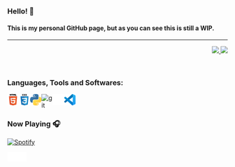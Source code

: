 ### Hello! 👋
#### This is my personal GitHub page, but as you can see this is still a WIP.
<hr></hr>
<!-- <p>
  <a href="https://app.daily.dev/NapeX"><img src="https://github.com/PalmaAnd/PalmaAnd/blob/main/devcard.svg" width="400" alt="NapeX's Dev Card"/></a>
</p> -->

<p align="right">
  <a href="https://github.com/PalmaAnd">
    <img height="180em" src="https://github-readme-stats-eight-theta.vercel.app/api?username=PalmaAnd&show_icons=true&theme=algolia&include_all_commits=true&count_private=true"/>
    <img height="180em" src="https://github-readme-stats-eight-theta.vercel.app/api/top-langs/?username=PalmaAnd&layout=compact&langs_count=8&theme=algolia"/>
  </a>
</p>

<br/>

### Languages, Tools and Softwares:


<a href="https://www.w3.org/html/" target="_blank"><img align="left" alt="HTML5" width="26px" src="https://raw.githubusercontent.com/github/explore/80688e429a7d4ef2fca1e82350fe8e3517d3494d/topics/html/html.png" /></a>
<a href="https://www.w3schools.com/css/" target="_blank"><img align="left" alt="CSS3" width="26px" src="https://raw.githubusercontent.com/github/explore/80688e429a7d4ef2fca1e82350fe8e3517d3494d/topics/css/css.png" /></a>
<a href="https://www.python.org" target="_blank"> <img align="left" alt="Python" width="26px" src="https://github.com/Aakarsh-B/trying-repos/blob/master/python-5.svg?raw=true"/> </a>
<a href="https://git-scm.com/" target="_blank"> <img align="left" alt="git" width="26px" src="https://www.vectorlogo.zone/logos/git-scm/git-scm-icon.svg"/> </a>
<a href="https://github.com/PalmaAnd/" target="_blank"> <img align="left" alt="GitHub" width="26px" src="https://github.com/Aakarsh-B/trying-repos/blob/master/github.svg" /> </a>
<img align="left" alt="Visual Studio Code" width="26px" src="https://raw.githubusercontent.com/github/explore/80688e429a7d4ef2fca1e82350fe8e3517d3494d/topics/visual-studio-code/visual-studio-code.png" />

<br />
<br />

### Now Playing 🎧

[![Spotify](https://github-readme-remake.vercel.app/api/spotify)](https://open.spotify.com/user/napex_96)
<br/>

<a href="https://www.linkedin.com/in/andr%C3%A8-palma-65b99a223/" target="_blank"><img align="left" alt="Andrè Palma | LinkedIn" width="22px" src="https://github.com/Aakarsh-B/trying-repos/blob/master/linkedin.svg" />
<a href="https://twitter.com/Palma_Andr" target="_blank"><img align="left" alt="Andrè Palma | Twitter" width="22px" src="https://github.com/Aakarsh-B/trying-repos/blob/master/twitter.svg" />
<br/>
